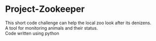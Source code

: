 # Project-Zookeeper
This short code challenge can help the local zoo look after its denizens. \
A tool for monitoring animals and their status. \
Code written using python
